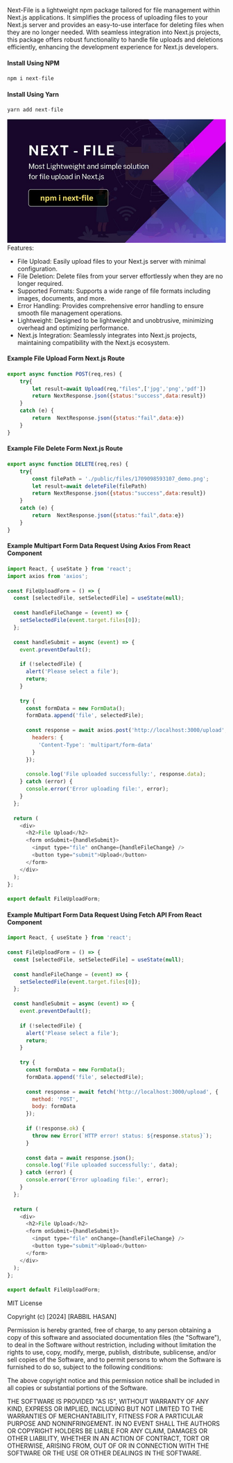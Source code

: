 Next-File is a lightweight npm package tailored for file management within Next.js applications. It simplifies the process of uploading files to your Next.js server and provides an easy-to-use interface for deleting files when they are no longer needed. With seamless integration into Next.js projects, this package offers robust functionality to handle file uploads and deletions efficiently, enhancing the development experience for Next.js developers.

#### Install Using NPM
```javascript
npm i next-file
```
#### Install Using Yarn
```javascript
yarn add next-file
```


![next-file.png](next-file.jpg)
Features:
- File Upload: Easily upload files to your Next.js server with minimal configuration.
- File Deletion: Delete files from your server effortlessly when they are no longer required.
- Supported Formats: Supports a wide range of file formats including images, documents, and more.
- Error Handling: Provides comprehensive error handling to ensure smooth file management operations.
- Lightweight: Designed to be lightweight and unobtrusive, minimizing overhead and optimizing performance.
- Next.js Integration: Seamlessly integrates into Next.js projects, maintaining compatibility with the Next.js ecosystem.


#### Example File Upload Form Next.js Route 
```javascript
export async function POST(req,res) {
    try{
        let result=await Upload(req,"files",['jpg','png','pdf'])
        return NextResponse.json({status:"success",data:result})
    }
    catch (e) {
        return  NextResponse.json({status:"fail",data:e})
    }
}
```

#### Example File Delete Form Next.js Route
```javascript
export async function DELETE(req,res) {
    try{
        const filePath = './public/files/1709098593107_demo.png';
        let result=await deleteFile(filePath)
        return NextResponse.json({status:"success",data:result})
    }
    catch (e) {
        return  NextResponse.json({status:"fail",data:e})
    }
}
```

#### Example Multipart Form Data Request Using Axios From React Component

```javascript
import React, { useState } from 'react';
import axios from 'axios';

const FileUploadForm = () => {
  const [selectedFile, setSelectedFile] = useState(null);

  const handleFileChange = (event) => {
    setSelectedFile(event.target.files[0]);
  };

  const handleSubmit = async (event) => {
    event.preventDefault();

    if (!selectedFile) {
      alert('Please select a file');
      return;
    }

    try {
      const formData = new FormData();
      formData.append('file', selectedFile);

      const response = await axios.post('http://localhost:3000/upload', formData, {
        headers: {
          'Content-Type': 'multipart/form-data'
        }
      });

      console.log('File uploaded successfully:', response.data);
    } catch (error) {
      console.error('Error uploading file:', error);
    }
  };

  return (
    <div>
      <h2>File Upload</h2>
      <form onSubmit={handleSubmit}>
        <input type="file" onChange={handleFileChange} />
        <button type="submit">Upload</button>
      </form>
    </div>
  );
};

export default FileUploadForm;

```
#### Example Multipart Form Data Request Using Fetch API From React Component

```javascript
import React, { useState } from 'react';

const FileUploadForm = () => {
  const [selectedFile, setSelectedFile] = useState(null);

  const handleFileChange = (event) => {
    setSelectedFile(event.target.files[0]);
  };

  const handleSubmit = async (event) => {
    event.preventDefault();

    if (!selectedFile) {
      alert('Please select a file');
      return;
    }

    try {
      const formData = new FormData();
      formData.append('file', selectedFile);

      const response = await fetch('http://localhost:3000/upload', {
        method: 'POST',
        body: formData
      });

      if (!response.ok) {
        throw new Error(`HTTP error! status: ${response.status}`);
      }

      const data = await response.json();
      console.log('File uploaded successfully:', data);
    } catch (error) {
      console.error('Error uploading file:', error);
    }
  };

  return (
    <div>
      <h2>File Upload</h2>
      <form onSubmit={handleSubmit}>
        <input type="file" onChange={handleFileChange} />
        <button type="submit">Upload</button>
      </form>
    </div>
  );
};

export default FileUploadForm;

```


MIT License

Copyright (c) [2024] [RABBIL HASAN]

Permission is hereby granted, free of charge, to any person obtaining a copy
of this software and associated documentation files (the "Software"), to deal
in the Software without restriction, including without limitation the rights
to use, copy, modify, merge, publish, distribute, sublicense, and/or sell
copies of the Software, and to permit persons to whom the Software is
furnished to do so, subject to the following conditions:

The above copyright notice and this permission notice shall be included in all
copies or substantial portions of the Software.

THE SOFTWARE IS PROVIDED "AS IS", WITHOUT WARRANTY OF ANY KIND, EXPRESS OR
IMPLIED, INCLUDING BUT NOT LIMITED TO THE WARRANTIES OF MERCHANTABILITY,
FITNESS FOR A PARTICULAR PURPOSE AND NONINFRINGEMENT. IN NO EVENT SHALL THE
AUTHORS OR COPYRIGHT HOLDERS BE LIABLE FOR ANY CLAIM, DAMAGES OR OTHER
LIABILITY, WHETHER IN AN ACTION OF CONTRACT, TORT OR OTHERWISE, ARISING FROM,
OUT OF OR IN CONNECTION WITH THE SOFTWARE OR THE USE OR OTHER DEALINGS IN THE
SOFTWARE.



